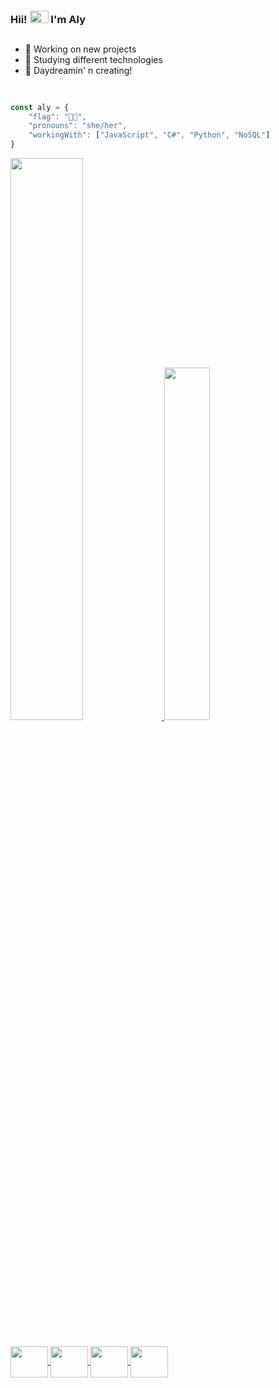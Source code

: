 ### Hii! <img height="20px" width="30px" src="https://custom-doodle.com/wp-content/uploads/doodle/hello-kitty-emotions-face/hello-kitty-emotions-face-doodle.gif"/> I'm Aly
##

 - 🧸 Working on new projects <br>
 - 🤍 Studying different technologies <br>
 - 🌙 Daydreamin' n creating!
 
##

```javascript

const aly = {
    "flag": "🏳️‍⚧️",
    "pronouns": "she/her",
    "workingWith": ["JavaScript", "C#", "Python", "NoSQL"]
}

```

<div>
<a href="https://github.com/AylaCeleste">
<img width="48%" src="https://github-readme-stats.vercel.app/api?username=AylaCeleste&count_private=true&show_icons=true&theme=dracula&include_all_commits=true&hide=contribs"/>
<img width="38%" src="https://github-readme-stats.vercel.app/api/top-langs/?username=AylaCeleste&layout=compact&langs_count=8&hide_border=true&theme=dracula"/>
</div>
 
##

<div style="display: inline_block">
  <img align="center" height="50" width="60" src="https://cdn.jsdelivr.net/gh/devicons/devicon/icons/threejs/threejs-original.svg" />
  <img align="center" height="50" width="60" src="https://cdn.jsdelivr.net/gh/devicons/devicon/icons/react/react-original.svg" />
  <img align="center" height="50" width="60" src="https://cdn.jsdelivr.net/gh/devicons/devicon/icons/nodejs/nodejs-original.svg" />
  <img align="center" height="50" width="60" src="https://cdn.jsdelivr.net/gh/devicons/devicon/icons/csharp/csharp-plain.svg" />
</div
